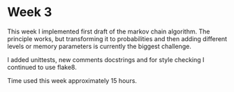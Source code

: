 # Week 3

This week I implemented first draft of the markov chain algorithm. The principle works, but transforming it to probabilities and then adding different levels or memory parameters is currently the biggest challenge.

I added unittests, new comments docstrings and for style checking I continued to use flake8.

Time used this week approximately 15 hours.

